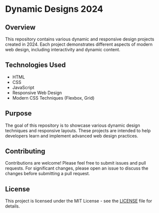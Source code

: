 # Dynamic Designs 2024

## Overview

This repository contains various dynamic and responsive design projects created in 2024. Each project demonstrates different aspects of modern web design, including interactivity and dynamic content.

## Technologies Used

- HTML
- CSS
- JavaScript
- Responsive Web Design
- Modern CSS Techniques (Flexbox, Grid)

## Purpose

The goal of this repository is to showcase various dynamic design techniques and responsive layouts. These projects are intended to help developers learn and implement advanced web design practices.


## Contributing

Contributions are welcome! Please feel free to submit issues and pull requests. For significant changes, please open an issue to discuss the changes before submitting a pull request.

## License

This project is licensed under the MIT License - see the [LICENSE](LICENSE) file for details.
